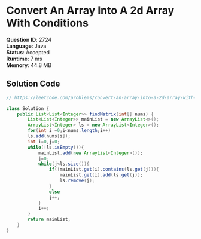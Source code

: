 # Convert An Array Into A 2d Array With Conditions

**Question ID**: 2724  
**Language**: Java  
**Status**: Accepted  
**Runtime**: 7 ms  
**Memory**: 44.8 MB  

## Solution Code
```java
// https://leetcode.com/problems/convert-an-array-into-a-2d-array-with-conditions

class Solution {
    public List<List<Integer>> findMatrix(int[] nums) {
        List<List<Integer>> mainList = new ArrayList<>();
        ArrayList<Integer> ls = new ArrayList<Integer>();
        for(int i =0;i<nums.length;i++)
        ls.add(nums[i]);
        int i=0,j=0;
        while(!ls.isEmpty()){
            mainList.add(new ArrayList<Integer>());
            j=0;
            while(j<ls.size()){
                if(!mainList.get(i).contains(ls.get(j))){
                    mainList.get(i).add(ls.get(j));
                    ls.remove(j);
                }
                else
                j++;
            }
            i++;
        }
        return mainList;
    }
}
```
